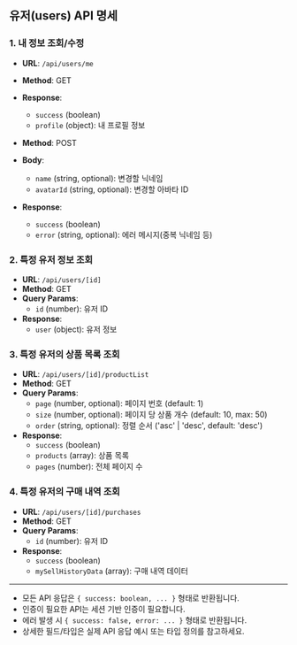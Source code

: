 ## 유저(users) API 명세

### 1. 내 정보 조회/수정

- **URL**: `/api/users/me`
- **Method**: GET
- **Response**:

  - `success` (boolean)
  - `profile` (object): 내 프로필 정보

- **Method**: POST
- **Body**:
  - `name` (string, optional): 변경할 닉네임
  - `avatarId` (string, optional): 변경할 아바타 ID
- **Response**:
  - `success` (boolean)
  - `error` (string, optional): 에러 메시지(중복 닉네임 등)

### 2. 특정 유저 정보 조회

- **URL**: `/api/users/[id]`
- **Method**: GET
- **Query Params**:
  - `id` (number): 유저 ID
- **Response**:
  - `user` (object): 유저 정보

### 3. 특정 유저의 상품 목록 조회

- **URL**: `/api/users/[id]/productList`
- **Method**: GET
- **Query Params**:
  - `page` (number, optional): 페이지 번호 (default: 1)
  - `size` (number, optional): 페이지 당 상품 개수 (default: 10, max: 50)
  - `order` (string, optional): 정렬 순서 ('asc' | 'desc', default: 'desc')
- **Response**:
  - `success` (boolean)
  - `products` (array): 상품 목록
  - `pages` (number): 전체 페이지 수

### 4. 특정 유저의 구매 내역 조회

- **URL**: `/api/users/[id]/purchases`
- **Method**: GET
- **Query Params**:
  - `id` (number): 유저 ID
- **Response**:
  - `success` (boolean)
  - `mySellHistoryData` (array): 구매 내역 데이터

---

- 모든 API 응답은 `{ success: boolean, ... }` 형태로 반환됩니다.
- 인증이 필요한 API는 세션 기반 인증이 필요합니다.
- 에러 발생 시 `{ success: false, error: ... }` 형태로 반환됩니다.
- 상세한 필드/타입은 실제 API 응답 예시 또는 타입 정의를 참고하세요.
